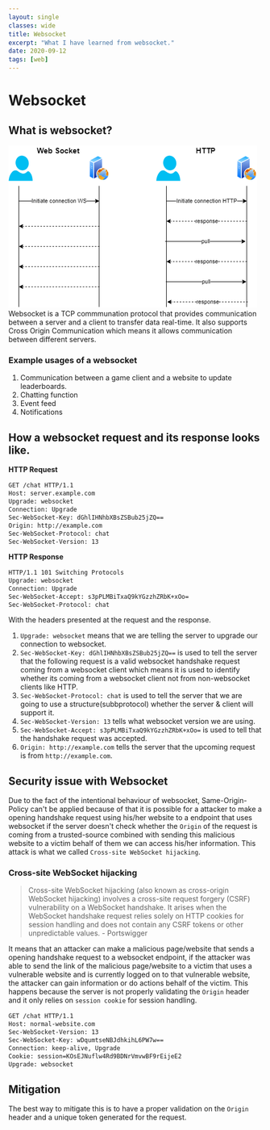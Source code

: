 ```yaml
---
layout: single
classes: wide
title: Websocket
excerpt: "What I have learned from websocket."
date: 2020-09-12
tags: [web]
---
```


# Websocket

## What is websocket?

![f4390d12c641c468dcfb743dc64ae7cb.png](/assets/images/websocket/fde9d0e2ee684942b04f6a719fc94e3b.png)  
Websocket is a TCP commmunation protocol that provides communication between a server and a client to transfer data   real-time. It also supports Cross Origin Communication which means it allows communication between different servers.

### Example usages of a websocket

1.  Communication between a game client and a website to update leaderboards.
2.  Chatting function
3.  Event feed
4.  Notifications

## How a websocket request and its response looks like.

**HTTP Request**

```
GET /chat HTTP/1.1
Host: server.example.com
Upgrade: websocket
Connection: Upgrade
Sec-WebSocket-Key: dGhlIHNhbXBsZSBub25jZQ==
Origin: http://example.com
Sec-WebSocket-Protocol: chat
Sec-WebSocket-Version: 13
```

**HTTP Response**

```
HTTP/1.1 101 Switching Protocols
Upgrade: websocket
Connection: Upgrade
Sec-WebSocket-Accept: s3pPLMBiTxaQ9kYGzzhZRbK+xOo=
Sec-WebSocket-Protocol: chat
```

With the headers presented at the request and the response.

1.  `Upgrade: websocket` means that we are telling the server to upgrade our connection to websocket.
2.  `Sec-WebSocket-Key: dGhlIHNhbXBsZSBub25jZQ==` is used to tell the server that the following request is a valid websocket handshake request coming from a websocket client which means it is used to identify whether its coming from a websocket client not from non-websocket clients like HTTP.
3.  `Sec-WebSocket-Protocol: chat` is used to tell the server that we are going to use a structure(subbprotocol) whether the server & client will support it.
4.  `Sec-WebSocket-Version: 13` tells what websocket version we are using.
5.  `Sec-WebSocket-Accept: s3pPLMBiTxaQ9kYGzzhZRbK+xOo=` is used to tell that the handshake request was accepted.
6.  `Origin: http://example.com` tells the server that the upcoming request is from `http://example.com`.

## Security issue with Websocket
Due to the fact of the intentional behaviour of websocket, Same-Origin-Policy can't be applied because of that it is possible for a attacker to make a opening handshake request using his/her website to a endpoint that uses websocket if the server doesn't check whether the `Origin` of the request is coming from a trusted-source combined with sending this malicious website to a victim behalf of them we can access his/her information. This attack is what we called `Cross-site WebSocket hijacking`.

### Cross-site WebSocket hijacking
> Cross-site WebSocket hijacking (also known as cross-origin WebSocket hijacking) involves a cross-site request forgery (CSRF) vulnerability on a WebSocket handshake. It arises when the WebSocket handshake request relies solely on HTTP cookies for session handling and does not contain any CSRF tokens or other unpredictable values. - Portswigger

It means that an attacker can make a malicious page/website that sends a opening handshake request to a websocket endpoint, if the attacker was able to send the link of the malicious page/website to a victim that uses a vulnerable website and is currently logged on to that vulnerable website, the attacker can gain information or do actions behalf of the victim. This happens because the server is not properly validating the `Origin` header and it only relies on `session cookie` for session handling.
```
GET /chat HTTP/1.1
Host: normal-website.com
Sec-WebSocket-Version: 13
Sec-WebSocket-Key: wDqumtseNBJdhkihL6PW7w==
Connection: keep-alive, Upgrade
Cookie: session=KOsEJNuflw4Rd9BDNrVmvwBF9rEijeE2
Upgrade: websocket
```


## Mitigation
The best way to mitigate this is to have a proper validation on the `Origin` header and a unique token generated for the request.
